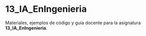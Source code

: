 # 13_IA_EnIngenieria

Materiales, ejemplos de código y guía docente para la asignatura **13_IA_EnIngenieria**.
